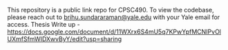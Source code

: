 This repository is a public link repo for CPSC490. To view the codebase, please reach out to brihu.sundararaman@yale.edu with your Yale email for access.
Thesis Write up - https://docs.google.com/document/d/11WXrx6S4mU5q7KPwYpfMCNIPvOlUXmfSfmWIDXwvByY/edit?usp=sharing
